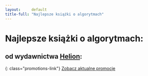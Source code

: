 ```yaml
---
layout:     default
title-full: "Najlepsze książki o algorytmach"
---
```


# Najlepsze książki o algorytmach:
## od wydawnictwa [Helion](http://helion.pl/view/9102Q):

{: class="promotions-link"}
[Zobacz aktualne promocje](http://helion.pl/page/9102Q/promocje)


<br>

<div class="book">
    <script src="http://helion.pl/plugins/new/ksiazkasm.phi?id=algoip&nr=9102Q&size=181&utf8=1"></script>
</div>

<div class="book">
    <script src="http://helion.pl/plugins/new/ksiazkasm.phi?id=algory&nr=9102Q&size=181&utf8=1"></script>
</div>

<div class="book">
    <script src="http://helion.pl/plugins/new/ksiazkasm.phi?id=algbet&nr=9102Q&size=181&utf8=1"></script>
</div>